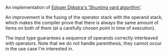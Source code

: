 
An implementation of [Edsger Dijkstra's ‘Shunting yard algorithm’][1].

An improvement is the fusing of the operator stack with the operand
stack, which makes the compiler prove that there is always the same
amount of items on both of them (at a carefully chosen point in time
of execution).

The input type guarantees a sequence of operands correctly interleaved
with operators.  Note that we do not handle parenthesis, they cannot
occur in the use case I'm interested in.

[1]: https://en.wikipedia.org/wiki/Shunting_yard_algorithm
